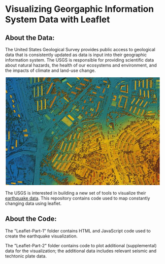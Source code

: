 # Visualizing Georgaphic Information System Data with Leaflet

About the Data:
------------------
The United States Geological Survey provides public access to geological data that is consistently updated as data is input into their geographic information system. The USGS is responsible for providing scientific data about natural hazards, the health of our ecosystems and environment, and the impacts of climate and land-use change.

<p align="center">
  <img width="500" height="350" src="https://github.com/KyndallB/Data-Mapping/blob/main/images-and-visuals/gis.jpg">
</p>

The USGS is interested in building a new set of tools to visualize their [earthquake data](https://earthquake.usgs.gov/earthquakes/feed/v1.0/geojson.php). This repository contains code used to map constantly changing data using leaflet. 


About the Code:
------------------
The "Leaflet-Part-1" folder contains HTML and JavaScript code used to create the earthquake visualization.

The "Leaflet-Part-2" folder contains code to plot additional (supplemental) data for the visualization; the additional data includes relevant seismic and techtonic plate data. 

